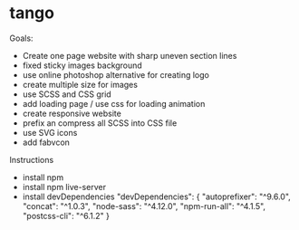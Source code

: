 # tango
Goals:
- Create one page website with sharp uneven section lines
- fixed sticky images background
- use online photoshop alternative for creating logo
- create multiple size for images
- use SCSS and CSS grid
- add loading page / use css for loading animation
- create responsive website
- prefix an compress all SCSS into CSS file
- use SVG icons
- add fabvcon

Instructions
- install npm
- install npm live-server
- install devDependencies
   "devDependencies": {
    "autoprefixer": "^9.6.0",
    "concat": "^1.0.3",
    "node-sass": "^4.12.0",
    "npm-run-all": "^4.1.5",
    "postcss-cli": "^6.1.2"
  }

